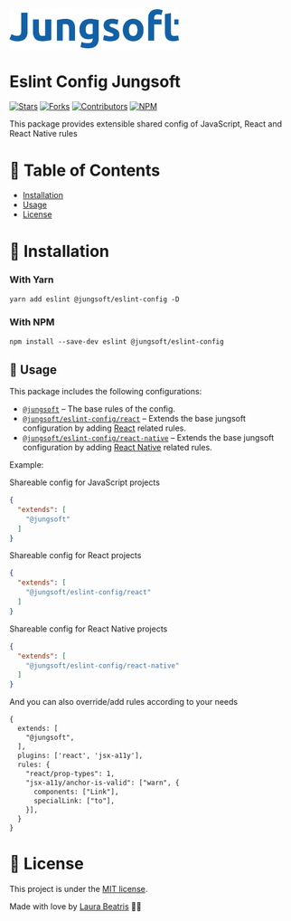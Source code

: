 <img src=".github/docs/logo.png" width="300px"/>

# Eslint Config Jungsoft

[![Stars](https://img.shields.io/github/stars/jungsoft/eslint-config?color=1661A5&style=flat-square)](https://github.com/jungsoft/eslint-config/stargazers)
[![Forks](https://img.shields.io/github/forks/jungsoft/eslint-config?color=%231661A5&style=flat-square)](https://github.com/jungsoft/eslint-config/network/members)
[![Contributors](https://img.shields.io/github/contributors/jungsoft/eslint-config?color=1661A5&style=flat-square)](https://github.com/jungsoft/eslint-config/graphs/contributors)
[![NPM](https://img.shields.io/npm/v/@jungsoft/eslint-config?color=1661A5&style=flat-square)](https://www.npmjs.com/package/@jungsoft/eslint-config)

This package provides extensible shared config of JavaScript, React and React Native rules

# :pushpin: Table of Contents

* [Installation](#construction_worker-installation)
* [Usage](#pushpin-usage)
* [License](#closed_book-license)

# :construction_worker: Installation

### With Yarn

```
yarn add eslint @jungsoft/eslint-config -D
```

### With NPM
```
npm install --save-dev eslint @jungsoft/eslint-config
```

## :pushpin: Usage

This package includes the following configurations:

* [`@jungsoft`](./configurations/main.js) – The base rules of the config.
* [`@jungsoft/eslint-config/react`](./configurations/react.js) – Extends the base jungsoft configuration by adding [React](https://facebook.github.io/react/) related rules.
* [`@jungsoft/eslint-config/react-native`](./configurations/react-native.js) – Extends the base jungsoft configuration by adding [React Native](https://reactnative.dev/) related rules.

Example:

Shareable config for JavaScript projects
```json
{
  "extends": [
    "@jungsoft" 
  ]
}
```

Shareable config for React projects
```json
{
  "extends": [
    "@jungsoft/eslint-config/react" 
  ]
}
```

Shareable config for React Native projects
```json
{
  "extends": [
    "@jungsoft/eslint-config/react-native" 
  ]
}
```

And you can also override/add rules according to your needs

```
{
  extends: [
    "@jungsoft",
  ],
  plugins: ['react', 'jsx-a11y'],
  rules: {
    "react/prop-types": 1,
    "jsx-a11y/anchor-is-valid": ["warn", {
      components: ["Link"],
      specialLink: ["to"],
    }],
  }
}
```

# :closed_book: License

This project is under the [MIT license](https://github.com/jungsoft/eslint-config/master/LICENSE).

Made with love by [Laura Beatris](https://github.com/LauraBeatris) 💜🚀
